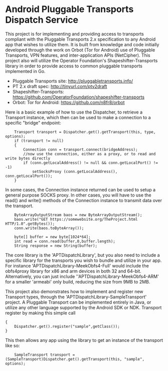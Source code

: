 # Android Pluggable Transports Dispatch Service

This project is for implementing and providing access to transports compliant with the Pluggable Transports 2.x specification to any Android app that wishes to utilize them. It is built from knowledge and code initially developed through the work on Orbot (Tor for Android) use of Pluggable Transports, VPN features, and inter-application APIs (NetCipher). This project also will utilize the Operator Foundation's Shapeshifter-Transports library in order to provide access to common pluggable transports implemented in Go.

* Pluggable Transports site: http://pluggabletransports.info/
* PT 2.x draft spec: http://tinyurl.com/ptv2draft
* Shapeshifter-Transports: https://github.com/OperatorFoundation/shapeshifter-transports
* Orbot: Tor for Android: https://github.com/n8fr8/orbot

Here is a basic example of how to use the Dispatcher, to retrieve a Transport instance, which then can be used to make a connection to a specific "bridge" endpoint:

        Transport transport = Dispatcher.get().getTransport(this, type, options);
        if (transport != null)
        {
            Connection conn = transport.connect(bridgeAddress);
            //now use the connection, either as a proxy, or to read and write bytes directly
            if (conn.getLocalAddress() != null && conn.getLocalPort() != -1)
                setSocksProxy (conn.getLocalAddress(), conn.getLocalPort());
        }
  
  
In some cases, the Connection instance returned can be used to setup a general purpose SOCKS proxy. In other cases, you will have to use the read() and write() methods of the Connection instance to transmit data over the transport.

        ByteArrayOutputStream baos = new ByteArrayOutputStream();
        baos.write("GET https://somewebsite.org/TheProject.html HTTP/1.0".getBytes());
        conn.write(baos.toByteArray());

        byte[] buffer = new byte[1024*64];
        int read = conn.read(buffer,0,buffer.length);
        String response = new String(buffer);

The core library is the 'APTDispatchLibrary', but you also need to include a specific library for the transports you wish to bundle and utilize in your app. For instance 'APTDispatchLibrary-MeekObfs4-Full' would include the obfs4proxy library for x86 and arm devices in both 32 and 64-bit. Alternatively, you can just include ''APTDispatchLibrary-MeekObfs4-ARM' for a smaller 'armeabi' only build, reducing the size from 9MB to 2MB.

This project also demonstrates how to implement and register new Transport types, through the 'APTDispatchLibrary-SampleTransport' project. A Pluggable Transport can be implemented entirely in Java, or utilize any other language supported by the Android SDK or NDK. Transport register by making this simple call

    {
        Dispatcher.get().register("sample",getClass());
    }

This then allows any app using the library to get an instance of the transport like so:

        SampleTransport transport = (SampleTransport)Dispatcher.get().getTransport(this, "sample", options);

